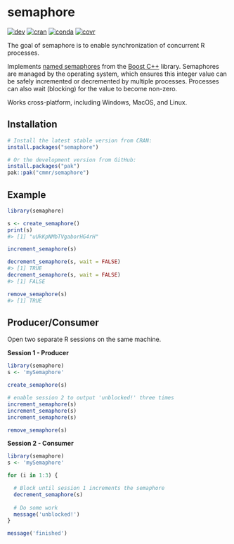 # semaphore

<!-- badges: start -->
[![dev](https://github.com/cmmr/semaphore/actions/workflows/R-CMD-check.yaml/badge.svg)](https://github.com/cmmr/semaphore/actions/workflows/R-CMD-check.yaml)
[![cran](https://www.r-pkg.org/badges/version/semaphore)](https://CRAN.R-project.org/package=semaphore)
[![conda](https://anaconda.org/conda-forge/r-semaphore/badges/version.svg)](https://anaconda.org/conda-forge/r-semaphore)
[![covr](https://codecov.io/gh/cmmr/semaphore/graph/badge.svg)](https://app.codecov.io/gh/cmmr/semaphore)
<!-- badges: end -->


The goal of semaphore is to enable synchronization of concurrent R processes.

Implements [named semaphores](https://www.boost.org/doc/libs/1_86_0/doc/html/doxygen/boost_interprocess_header_reference/classboost_1_1interprocess_1_1named__semaphore.html)
from the [Boost C++](https://www.boost.org/) library. 
Semaphores are managed by the operating system, which ensures this integer 
value can be safely incremented or decremented by multiple processes. 
Processes can also wait (blocking) for the value to become non-zero.

Works cross-platform, including Windows, MacOS, and Linux.


## Installation

``` r
# Install the latest stable version from CRAN:
install.packages("semaphore")

# Or the development version from GitHub:
install.packages("pak")
pak::pak("cmmr/semaphore")
```



## Example

``` r
library(semaphore)

s <- create_semaphore()
print(s)
#> [1] "uUkKpNMbTVgaborHG4rH"

increment_semaphore(s)

decrement_semaphore(s, wait = FALSE)
#> [1] TRUE
decrement_semaphore(s, wait = FALSE)
#> [1] FALSE

remove_semaphore(s)
#> [1] TRUE
```



## Producer/Consumer

Open two separate R sessions on the same machine.

**Session 1 - Producer**
``` r
library(semaphore)
s <- 'mySemaphore'

create_semaphore(s)

# enable session 2 to output 'unblocked!' three times
increment_semaphore(s)
increment_semaphore(s)
increment_semaphore(s)

remove_semaphore(s)
```

**Session 2 - Consumer**
``` r
library(semaphore)
s <- 'mySemaphore'

for (i in 1:3) {

  # Block until session 1 increments the semaphore
  decrement_semaphore(s)
  
  # Do some work
  message('unblocked!')
}

message('finished')
```

